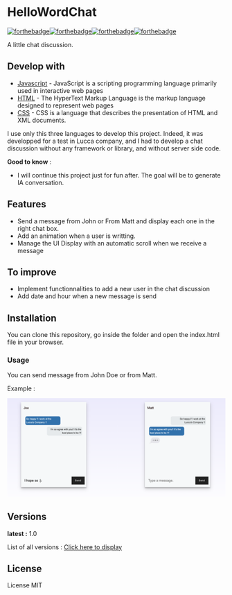 # HelloWordChat


[![forthebadge](https://forthebadge.com/images/badges/uses-html.svg)](https://forthebadge.com)[![forthebadge](https://forthebadge.com/images/badges/made-with-javascript.svg)](https://forthebadge.com)[![forthebadge](https://forthebadge.com/images/badges/uses-css.svg)](https://forthebadge.com)[![forthebadge](https://forthebadge.com/images/badges/makes-people-smile.svg)](https://forthebadge.com)


A little chat discussion.


## Develop with

* [Javascript](https://developer.mozilla.org/fr/docs/Web/JavaScript) - JavaScript is a scripting programming language primarily used in interactive web pages
* [HTML](https://developer.mozilla.org/fr/docs/Web/HTML#:~:text=HTML%20signifie%20%C2%AB%20HyperText%20Markup%20Language,page%20web%20et%20sa%20structure.) - The HyperText Markup Language is the markup language designed to represent web pages
* [CSS](https://developer.mozilla.org/fr/docs/Web/CSS) - CSS is a language that describes the presentation of HTML and XML documents.

I use only this three languages to develop this project.
Indeed, it was developped for a test in Lucca company, and I had to develop a chat discussion without any framework or library, and without server side code.


**Good to know** : 
- I will continue this project just for fun after. 
The goal will be to generate IA conversation.


## Features

- Send a message from John or From Matt and display each one in the right chat box.
- Add an animation when a user is writting.
- Manage the UI Display with an automatic scroll when we receive a message

## To improve

- Implement functionnalities to add a new user in the chat discussion 
- Add date and hour when a new message is send 

## Installation

You can clone this repository, go inside the folder and open the index.html file in your browser.
 


### Usage

You can send message from John Doe or from Matt. 

Example :

![](img/project_screenshot1.png)

## Versions

**latest :**  1.0

List of all versions : [Click here to display](https://github.com/SarahBourgeois/CurrencyExchange/tags)

## License

License MIT








